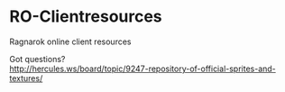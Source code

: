 # RO-Clientresources
Ragnarok online client resources

Got questions?  <br>
http://hercules.ws/board/topic/9247-repository-of-official-sprites-and-textures/